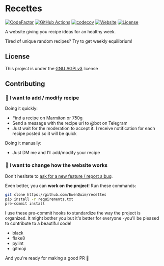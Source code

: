 # Recettes

[![CodeFactor](https://www.codefactor.io/repository/github/ewenquim/recettes/badge)](https://www.codefactor.io/repository/github/ewenquim/recettes)
[![GitHub Actions](https://img.shields.io/endpoint.svg?url=https%3A%2F%2Factions-badge.atrox.dev%2Fatrox%2Fsync-dotenv%2Fbadge&label=build&logo=none)](https://actions-badge.atrox.dev/EwenQuim/recettes/goto)
[![codecov](https://codecov.io/gh/EwenQuim/recettes/branch/master/graph/badge.svg?token=52EIMSUIJW)](https://app.codecov.io/gh/EwenQuim/recettes)
[![Website](https://img.shields.io/website?url=https%3A%2F%2Frecettes.quimerch.com)](https://recettes.quimerch.com)
[![License](https://img.shields.io/badge/license-GNU%20AGPLv3-informational)](https://choosealicense.com/licenses/agpl-3.0/)

A website giving you recipe ideas for an healthy week.

Tired of unique random recipes? Try to get weekly equilibrium!

## License

This project is under the [GNU AGPLv3](https://choosealicense.com/licenses/agpl-3.0/) license

## Contributing

### 🍰 I want to add / modify recipe

Doing it quickly:

- Find a recipe on [Marmiton](https://www.marmiton.org/) or [750g](https://www.750g.com/)
- Send a message with the recipe url to @<available-soon>bot on Telegram
- Just wait for the moderation to accept it. I receive notification for each recipe posted so it will be quick

Doing it manually:

- Just DM me and I'll add/modify your recipe

### 🔧 I want to change how the website works

Don't hesitate to [ask for a new feature / report a bug](https://github.com/EwenQuim/recettes/issues/new/choose).

Even better, you can **work on the project**! Run these commands:

```bash
git clone https://github.com/EwenQuim/recettes
pip install -r requirements.txt
pre-commit install
```

I use these pre-commit hooks to standardize the way the project is organized. It might bother you but it's better for everyone -you'll be pleased to contribute to a beautiful code!

- black
- flake8
- pylint
- gitmoji

And you're ready for making a good PR 🍷
